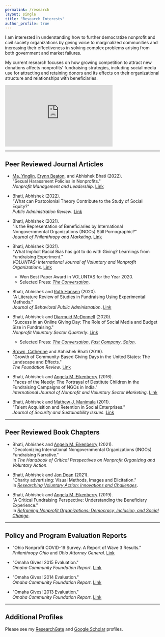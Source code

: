 ```yaml
---
permalink: /research
layout: single
title: "Research Interests"
author_profile: true
---
```

I am interested in understanding how to further democratize nonprofit and civil society organizations by giving voice to marginalized communities and increasing their effectiveness in solving complex problems arising from both government and market failures. 

My current research focuses on how growing competition to attract new donations affects nonprofits’ fundraising strategies, including social media use for attracting and retaining donors and its effects on their organizational structure and relationships with beneficiaries.

<iframe src="https://player.vimeo.com/video/789853477?h=adbbe25ef6&autoplay=1" width="350" height="200" frameborder="0" allow="autoplay; fullscreen" allowfullscreen></iframe>

---

## Peer Reviewed Journal Articles

- [Ma, Yinglin](https://government.eku.edu/people/ma), [Erynn Beaton](https://glenn.osu.edu/erynn-beaton), and Abhishek Bhati (2022).  
  "Sexual Harassment Policies in Nonprofits."  
  *Nonprofit Management and Leadership*. [Link](https://onlinelibrary.wiley.com/doi/10.1002/nml.21526)

- Bhati, Abhishek (2022).  
  "What can Postcolonial Theory Contribute to the Study of Social Equity?"  
  *Public Administration Review*. [Link](https://onlinelibrary.wiley.com/doi/10.1111/puar.13523)

- Bhati, Abhishek (2021).  
  "Is the Representation of Beneficiaries by International Nongovernmental Organizations (INGOs) Still Pornographic?"  
  *Journal of Philanthropy and Marketing*. [Link](https://doi.org/10.1002/nvsm.1722)

- Bhati, Abhishek (2021).  
  "What Implicit Racial Bias has got to do with Giving? Learnings from Fundraising Experiment."  
  *VOLUNTAS: International Journal of Voluntary and Nonprofit Organizations*. [Link](https://link.springer.com/article/10.1007/s11266-020-00277-8)
  - Won Best Paper Award in VOLUNTAS for the Year 2020.
  - Selected Press: [*The Conversation*](https://theconversation.com/prejudice-against-people-with-darker-skin-may-make-donors-less-generous-147891).

- Bhati, Abhishek and [Ruth Hansen](https://www.uww.edu/cobe/cobe-directory/profile?id=hansenru) (2020).  
  "A Literature Review of Studies in Fundraising Using Experimental Methods."  
  *Journal of Behavioral Public Administration*. [Link](https://journal-bpa.org/index.php/jbpa/article/view/129)

- Bhati, Abhishek and [Diarmuid McDonnell](https://diarmuidm.github.io/) (2020).  
  "Success in an Online Giving Day: The Role of Social Media and Budget Size in Fundraising."  
  *Nonprofit Voluntary Sector Quarterly*. [Link](https://journals.sagepub.com/doi/full/10.1177/0899764019868849)
  - Selected Press: [*The Conversation*](https://theconversation.com/posting-on-facebook-is-helping-nonprofits-of-all-sizes-raise-money-122002),
    [*Fast Company*](https://www.fastcompany.com/90412919/how-facebook-is-fundamentally-changing-how-nonprofits-get-money?fbclid=IwAR33diWF81HKur2XH8jmPcubfceIRn6AZXNO1vN_XsB-aBrwpqkOh3zJ8B8),
    [*Salon*](https://www.salon.com/2019/10/07/posting-on-facebook-is-helping-nonprofits-of-all-sizes-raise-money_partner/).

- [Brown, Catherine](https://www.linkedin.com/in/catherine-h-brown-326b033?trk=public_profile_browsemap) and Abhishek Bhati (2019).  
  "Growth of Community-Based Giving Days in the United States: The Landscape and Effects."  
  *The Foundation Review*. [Link](https://scholarworks.gvsu.edu/tfr/vol11/iss3/5/)

- Bhati, Abhishek and [Angela M. Eikenberry](https://www.unomaha.edu/college-of-public-affairs-and-community-service/public-administration/about-us/faculty-staff/angela-eikenberry.php) (2016).  
  "Faces of the Needy: The Portrayal of Destitute Children in the Fundraising Campaigns of NGOs in India."  
  *International Journal of Nonprofit and Voluntary Sector Marketing*. [Link](https://onlinelibrary.wiley.com/doi/abs/10.1002/nvsm.1542)

- Bhati, Abhishek and [Mathew J. Manimala](https://scholar.google.com/citations?user=djEa50sAAAAJ&hl=en) (2011).  
  "Talent Acquisition and Retention in Social Enterprises."  
  *Journal of Security and Sustainability Issues*. [Link](https://repository.iimb.ac.in/handle/2074/11723)

---

## Peer Reviewed Book Chapters

- Bhati, Abhishek and [Angela M. Eikenberry](https://www.unomaha.edu/college-of-public-affairs-and-community-service/public-administration/about-us/faculty-staff/angela-eikenberry.php) (2021).  
  "Decolonizing International Nongovernmental Organizations (INGOs) Fundraising Narrative."  
  In *The Handbook of Critical Perspectives on Nonprofit Organizing and Voluntary Action*.

- Bhati, Abhishek and [Jon Dean](https://www.shu.ac.uk/about-us/our-people/staff-profiles/jon-dean) (2021).  
  "Charity advertising: Visual Methods, Images and Elicitation."  
  In [*Researching Voluntary Action: Innovations and Challenges*](https://policy.bristoluniversitypress.co.uk/researching-voluntary-action).

- Bhati, Abhishek and [Angela M. Eikenberry](https://www.unomaha.edu/college-of-public-affairs-and-community-service/public-administration/about-us/faculty-staff/angela-eikenberry.php) (2019).  
  "A Critical Fundraising Perspective: Understanding the Beneficiary Experience."  
  In [*Reframing Nonprofit Organizations: Democracy, Inclusion, and Social Change*](https://reframingnonprofits.wordpress.com/).

---

## Policy and Program Evaluation Reports

- "Ohio Nonprofit COVID-19 Survey. A Report of Wave 3 Results."  
  *Philanthropy Ohio* and *Ohio Attorney General*. [Link](https://charitable.ohioago.gov/getattachment/7968d302-9358-4ba9-b3f6-3c825312a2d1/Ohio-Nonprofit-COVID-19-Survey-Wave-3-Report)

- "Omaha Gives! 2015 Evaluation."  
  *Omaha Community Foundation Report*. [Link](https://www.dropbox.com/s/7j5k9drpbmqxm79/OG-15-Eval%20Report.pdf?dl=0)

- "Omaha Gives! 2014 Evaluation."  
  *Omaha Community Foundation Report*. [Link](https://www.dropbox.com/s/vfprix1l03s24gk/OG-14%20Eval%20Report.pdf?dl=0)

- "Omaha Gives! 2013 Evaluation."  
  *Omaha Community Foundation Report*. [Link](https://www.dropbox.com/s/0cym27opyb7jj91/OG-13%20Eval%20Report.pdf?dl=0)

---

## Additional Profiles

Please see my [ResearchGate](https://www.researchgate.net/profile/Abhishek_Bhati4) and [Google Scholar](https://scholar.google.com/citations?user=heN16qUAAAAJ&hl=en) profiles.


